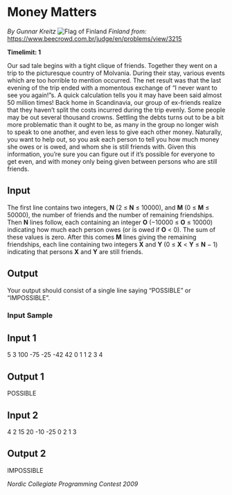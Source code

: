 # Money Matters

*By Gunnar Kreitz* ![Flag of Finland](https://resources.beecrowd.com.br/gallery/images/flags/fi.gif) *Finland*
*from:* https://www.beecrowd.com.br/judge/en/problems/view/3215

**Timelimit: 1**

Our sad tale begins with a tight clique of friends. Together they went on a trip to the picturesque country of Molvania. During their stay, various events which are too horrible to mention occurred. The net result was that the last evening of the trip ended with a momentous exchange of “I never want to see you again!”s. A quick calculation tells you it may have been said almost 50 million times! Back home in Scandinavia, our group of ex-friends realize that they haven’t split the costs incurred during the trip evenly. Some people may be out several thousand crowns. Settling the debts turns out to be a bit more problematic than it ought to be, as many in the group no longer wish to speak to one another, and even less to give each other money. Naturally, you want to help out, so you ask each person to tell you how much money she owes or is owed, and whom she is still friends with. Given this information, you’re sure you can figure out if it’s possible for everyone to get even, and with money only being given between persons who are still friends.

## Input

The first line contains two integers, **N** (2 ≤ **N** ≤ 10000), and **M** (0 ≤ **M** ≤ 50000), the number of friends and the number of remaining friendships. Then **N** lines follow, each containing an integer **O** (−10000 ≤ **O** ≤ 10000) indicating how much each person owes (or is owed if **O** < 0). The sum of these values is zero. After this comes **M** lines giving the remaining friendships, each line containing two integers **X** and **Y** (0 ≤ **X** < **Y** ≤ **N** − 1) indicating that persons **X** and **Y** are still friends.

## Output

Your output should consist of a single line saying “POSSIBLE” or “IMPOSSIBLE”.

### Input Sample

## Input 1
5 3
100
-75
-25
-42
42
0 1
1 2
3 4

## Output 1
POSSIBLE

## Input 2
4 2
15
20
-10
-25
0 2
1 3

## Output 2
IMPOSSIBLE

*Nordic Collegiate Programming Contest 2009*
